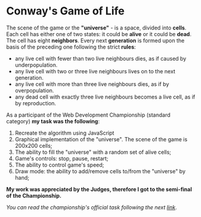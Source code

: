 # Conway's Game of Life

The scene of the game or the <strong>"universe"</strong> - is a space, divided into <strong>cells</strong>. Each cell has either one of two states: it could be <strong>alive</strong> or it could be <strong>dead</strong>. The cell has eight <strong>neighbors</strong>. Every next <strong>generation</strong> is formed upon the basis of the preceding one following the strict <strong>rules</strong>:

* any live cell with fewer than two live neighbours dies, as if caused by underpopulation.
* any live cell with two or three live neighbours lives on to the next generation.
* any live cell with more than three live neighbours dies, as if by overpopulation.
* any dead cell with exactly three live neighbours becomes a live cell, as if by reproduction.

As a participant of the Web Development Championship (standard category) <strong>my task was the following</strong>:

1) Recreate the algorithm using JavaScript
2) Graphical implementation of the "universe". The scene of the game is 200x200 cells;
3) The ability to fill the "universe" with a random set of alive cells;
4) Game's controls: stop, pause, restart;
5) The ability to control game's speed;
5) Draw mode: the ability to add/remove cells to/from the "universe" by hand;

<strong>My work was appreciated by the Judges, therefore I got to the semi-final of the Championship.</strong>

*You can read the championship's official task following the next [link](https://iamstrong.github.io/files/front-end-developer-javascript-qualification-task-dev-challenge-11-1.pdf)*.
